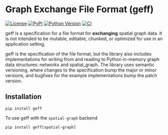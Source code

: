 # Graph Exchange File Format (geff)
<!--intro-start-->

[![License](https://img.shields.io/pypi/l/geff.svg?color=green)](https://github.com/funkelab/geff/raw/main/LICENSE)
[![PyPI](https://img.shields.io/pypi/v/geff.svg?color=green)](https://pypi.org/project/geff)
[![Python Version](https://img.shields.io/pypi/pyversions/geff.svg?color=green)](https://python.org)
[![CI](https://github.com/funkelab/geff/actions/workflows/ci.yml/badge.svg)](https://github.com/funkelab/geff/actions/workflows/ci.yml)

geff is a specification for a file format for **exchanging** spatial graph data. It is not intended to be mutable, editable, chunked, or optimized for use in an application setting.

geff is the specification of the file format, but the library also includes implementations for writing from and reading to Python in-memory graph data structures: networkx and spatial_graph. The library uses semantic versioning, where changes to the specification bump the major or minor versions, and bugfixes for the example implementations bump the patch version.

## Installation

```
pip install geff
```

To use geff with the `spatial-graph` backend
```
pip install geff[spatial-graph]
```
<!--intro-end-->
